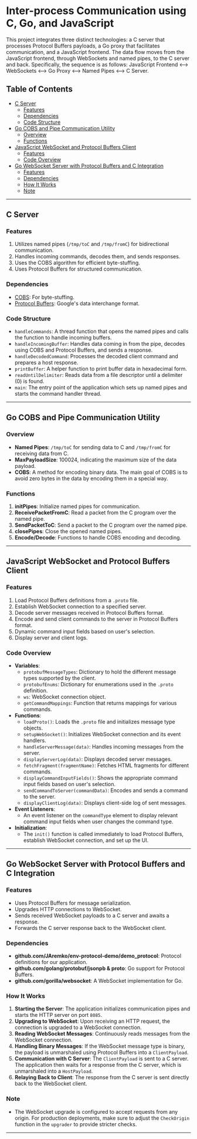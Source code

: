 # Inter-process Communication using C, Go, and JavaScript

This project integrates three distinct technologies: a C server that processes Protocol Buffers payloads, a Go proxy that facilitates communication, and a JavaScript frontend. The data flow moves from the JavaScript frontend, through WebSockets and named pipes, to the C server and back. Specifically, the sequence is as follows: JavaScript Frontend ⟷ WebSockets ⟷ Go Proxy ⟷ Named Pipes ⟷ C Server.

## Table of Contents

- [C Server](#c-server)
  - [Features](#features-c)
  - [Dependencies](#dependencies-c)
  - [Code Structure](#code-structure-c)
- [Go COBS and Pipe Communication Utility](#go-cobs-and-pipe-communication-utility)
  - [Overview](#overview-go)
  - [Functions](#functions-go)
- [JavaScript WebSocket and Protocol Buffers Client](#javascript-websocket-and-protocol-buffers-client)
  - [Features](#features-js)
  - [Code Overview](#code-overview-js)
- [Go WebSocket Server with Protocol Buffers and C Integration](#go-websocket-server-with-protocol-buffers-and-c-integration)
  - [Features](#features-go-websocket)
  - [Dependencies](#dependencies-go-websocket)
  - [How It Works](#how-it-works-go-websocket)
  - [Note](#note-go-websocket)

---

## C Server

### Features <a name="features-c"></a>

1. Utilizes named pipes (`/tmp/toC` and `/tmp/fromC`) for bidirectional communication.
2. Handles incoming commands, decodes them, and sends responses.
3. Uses the COBS algorithm for efficient byte-stuffing.
4. Uses Protocol Buffers for structured communication.

### Dependencies <a name="dependencies-c"></a>

- [COBS](https://en.wikipedia.org/wiki/Consistent_Overhead_Byte_Stuffing): For byte-stuffing.
- [Protocol Buffers](https://developers.google.com/protocol-buffers): Google's data interchange format.

### Code Structure <a name="code-structure-c"></a>

- `handleCommands`: A thread function that opens the named pipes and calls the function to handle incoming buffers.
- `handleIncomingBuffer`: Handles data coming in from the pipe, decodes using COBS and Protocol Buffers, and sends a response.
- `handleDecodedCommand`: Processes the decoded client command and prepares a host response.
- `printBuffer`: A helper function to print buffer data in hexadecimal form.
- `readUntilDelimiter`: Reads data from a file descriptor until a delimiter (0) is found.
- `main`: The entry point of the application which sets up named pipes and starts the command handler thread.

---

## Go COBS and Pipe Communication Utility

### Overview <a name="overview-go"></a>

- **Named Pipes**: `/tmp/toC` for sending data to C and `/tmp/fromC` for receiving data from C.
- **MaxPayloadSize**: 100024, indicating the maximum size of the data payload.
- **COBS**: A method for encoding binary data. The main goal of COBS is to avoid zero bytes in the data by encoding them in a special way.

### Functions <a name="functions-go"></a>

1. **initPipes**: Initialize named pipes for communication.
2. **ReceivePacketFromC**: Read a packet from the C program over the named pipe.
3. **SendPacketToC**: Send a packet to the C program over the named pipe.
4. **closePipes**: Close the opened named pipes.
5. **Encode/Decode**: Functions to handle COBS encoding and decoding.

---

## JavaScript WebSocket and Protocol Buffers Client

### Features <a name="features-js"></a>

1. Load Protocol Buffers definitions from a `.proto` file.
2. Establish WebSocket connection to a specified server.
3. Decode server messages received in Protocol Buffers format.
4. Encode and send client commands to the server in Protocol Buffers format.
5. Dynamic command input fields based on user's selection.
6. Display server and client logs.

### Code Overview <a name="code-overview-js"></a>

- **Variables**:
  - `protobufMessageTypes`: Dictionary to hold the different message types supported by the client.
  - `protobufEnums`: Dictionary for enumerations used in the `.proto` definition.
  - `ws`: WebSocket connection object.
  - `getCommandMappings`: Function that returns mappings for various commands.
- **Functions**:
  - `loadProto()`: Loads the `.proto` file and initializes message type objects.
  - `setupWebSocket()`: Initializes WebSocket connection and its event handlers.
  - `handleServerMessage(data)`: Handles incoming messages from the server.
  - `displayServerLog(data)`: Displays decoded server messages.
  - `fetchFragment(fragmentName)`: Fetches HTML fragments for different commands.
  - `displayCommandInputFields()`: Shows the appropriate command input fields based on user's selection.
  - `sendCommandToServer(commandData)`: Encodes and sends a command to the server.
  - `displayClientLog(data)`: Displays client-side log of sent messages.
- **Event Listeners**:
  - An event listener on the `commandType` element to display relevant command input fields when user changes the command type.
- **Initialization**:
  - The `init()` function is called immediately to load Protocol Buffers, establish WebSocket connection, and set up the UI.

---

## Go WebSocket Server with Protocol Buffers and C Integration

### Features <a name="features-go-websocket"></a>

- Uses Protocol Buffers for message serialization.
- Upgrades HTTP connections to WebSocket.
- Sends received WebSocket payloads to a C server and awaits a response.
- Forwards the C server response back to the WebSocket client.

### Dependencies <a name="dependencies-go-websocket"></a>

- **github.com/JAremko/env-protocol-demo/demo_protocol**: Protocol definitions for our application.
- **github.com/golang/protobuf/jsonpb & proto**: Go support for Protocol Buffers.
- **github.com/gorilla/websocket**: A WebSocket implementation for Go.

### How It Works <a name="how-it-works-go-websocket"></a>

1. **Starting the Server**: The application initializes communication pipes and starts the HTTP server on port `8085`.
2. **Upgrading to WebSocket**: Upon receiving an HTTP request, the connection is upgraded to a WebSocket connection.
3. **Reading WebSocket Messages**: Continuously reads messages from the WebSocket connection.
4. **Handling Binary Messages**: If the WebSocket message type is binary, the payload is unmarshaled using Protocol Buffers into a `ClientPayload`.
5. **Communication with C Server**: The `ClientPayload` is sent to a C server. The application then waits for a response from the C server, which is unmarshaled into a `HostPayload`.
6. **Relaying Back to Client**: The response from the C server is sent directly back to the WebSocket client.

### Note <a name="note-go-websocket"></a>

- The WebSocket upgrade is configured to accept requests from any origin. For production deployments, make sure to adjust the `CheckOrigin` function in the `upgrader` to provide stricter checks.

---

